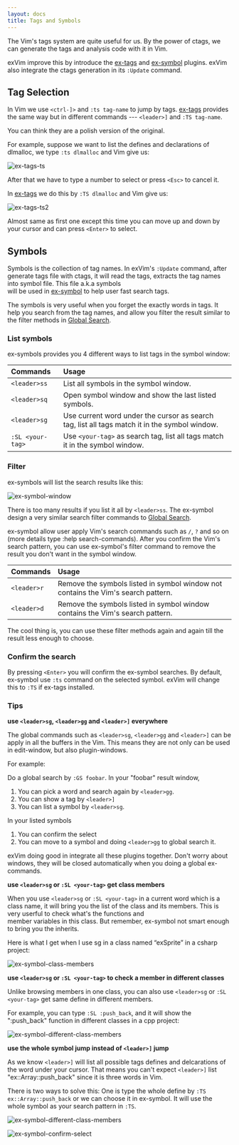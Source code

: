 ```yaml
---
layout: docs
title: Tags and Symbols
---
```


The Vim's tags system are quite useful for us. By the power of ctags, we can generate
the tags and analysis code with it in Vim.

exVim improve this by introduce the [ex-tags](http://github.com/exvim/ex-tags) 
and [ex-symbol](http://github.com/exvim/ex-symbol) plugins. exVim also integrate the
ctags generation in its `:Update` command.

## Tag Selection

In Vim we use `<ctrl-]>` and `:ts tag-name` to jump by tags. [ex-tags](http://github.com/exvim/ex-tags)
provides the same way but in different commands --- `<leader>]` and `:TS tag-name`.

You can think they are a polish version of the original.

For example, suppose we want to list the defines and declarations of dlmalloc, we 
type `:ts dlmalloc` and Vim give us:

![ex-tags-ts]({{site.baseurl}}docs/images/ex-tags-ts.png)

After that we have to type a number to select or press `<Esc>` to cancel it. 

In [ex-tags](http://github.com/exvim/ex-tags) we do this by `:TS dlmalloc` and Vim give us:

![ex-tags-ts2]({{site.baseurl}}docs/images/ex-tags-ts2.png)

Almost same as first one except this time you can move up and down by your cursor 
and can press `<Enter>` to select.

## Symbols

Symbols is the collection of tag names. In exVim's `:Update` command, after generate tags file
with ctags, it will read the tags, extracts the tag names into symbol file. This file a.k.a symbols   
will be used in [ex-symbol](http://github.com/exvim/ex-symbol) to help user fast search tags.

The symbols is very useful when you forget the exactly words in tags. It help you search from
the tag names, and allow you filter the result similar to the filter methods in 
[Global Search]({{site.baseurl}}docs/global-search).

### List symbols

ex-symbols provides you 4 different ways to list tags in the symbol window:

| Commands         | Usage                                                                                                |
| :--------------- | :--------------------------------------------------------------------------------------------------- |
| `<leader>ss`     | List all symbols in the symbol window.                                                               |
| `<leader>sq`     | Open symbol window and show the last listed symbols.                                                 |
| `<leader>sg`     | Use current word under the cursor as search tag, list all tags match it in the symbol window.        |
| `:SL <your-tag>` | Use `<your-tag>` as search tag, list all tags match it in the symbol window.                         |

### Filter

ex-symbols will list the search results like this:

![ex-symbol-window]({{site.baseurl}}docs/images/ex-symbol-window.png)

There is too many results if you list it all by `<leader>ss`. The ex-symbol design a very
similar search filter commands to [Global Search]({{site.baseurl}}docs/global-search).

ex-symbol allow user apply Vim's search commands such as `/`, `?` and so on (more details type :help search-commands).
After you confirm the Vim's search pattern, you can use ex-symbol's filter command to remove the
result you don't want in the symbol window.

| Commands         | Usage                                                                                                |
| :--------------- | :--------------------------------------------------------------------------------------------------- |
| `<leader>r`      | Remove the symbols listed in symbol window not contains the Vim's search pattern.                    |
| `<leader>d`      | Remove the symbols listed in symbol window contains the Vim's search pattern.                        |

The cool thing is, you can use these filter methods again and again till the result less 
enough to choose.

### Confirm the search

By pressing `<Enter>` you will confirm the ex-symbol searches. By default, ex-symbol use `:ts`
command on the selected symbol. exVim will change this to `:TS` if ex-tags installed.

### Tips

**use `<leader>sg`, `<leader>gg` and `<leader>]` everywhere**

The global commands such as `<leader>sg`, `<leader>gg` and `<leader>]` can be apply in all
the buffers in the Vim. This means they are not only can be used in edit-window, but also
plugin-windows. 

For example: 

Do a global search by `:GS foobar`. In your "foobar" result window, 

1. You can pick a word and search again by `<leader>gg`. 
1. You can show a tag by `<leader>]`
1. You can list a symbol by `<leader>sg`. 

In your listed symbols 

1. You can confirm the select 
1. You can move to a symbol and doing `<leader>gg` to global search it. 

exVim doing good in integrate all these plugins together. Don't worry about windows, they
will be closed automatically when you doing a global ex-commands.

**use `<leader>sg` or `:SL <your-tag>` get class members**

When you use `<leader>sg` or `:SL <your-tag>` in a current word which is a class name, it will bring you the 
list of the class and its members. This is very userful to check what's the functions and  
member variables in this class. But remember, ex-symbol not smart enough to bring you
the inherits. 

Here is what I get when I use <leader>sg in a class named “exSprite” in a csharp project:

![ex-symbol-class-members]({{site.baseurl}}docs/images/ex-symbol-class-members.png)

**use `<leader>sg` or `:SL <your-tag>` to check a member in different classes**

Unlike browsing members in one class, you can also use `<leader>sg` or `:SL <your-tag>` 
get same define in different members.

For example, you can type `:SL :push_back`, and it will show the ":push_back" function in 
different classes in a cpp project:

![ex-symbol-different-class-members]({{site.baseurl}}docs/images/ex-symbol-different-class-members.png)

**use the whole symbol jump instead of `<leader>]` jump**

As we know `<leader>]` will list all possible tags defines and delcarations of the word under your cursor. 
That means you can't expect `<leader>]` list "ex::Array::push_back" since it is three words in Vim.

There is two ways to solve this: One is type the whole define by `:TS ex::Array::push_back` or we can
choose it in ex-symbol. It will use the whole symbol as your search pattern in `:TS`.

![ex-symbol-different-class-members]({{site.baseurl}}docs/images/ex-symbol-different-class-members.png)

![ex-symbol-confirm-select]({{site.baseurl}}docs/images/ex-symbol-confirm-select.png)

